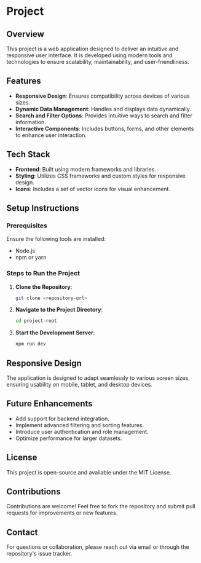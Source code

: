 # Project

## Overview
This project is a web application designed to deliver an intuitive and responsive user interface. It is developed using modern tools and technologies to ensure scalability, maintainability, and user-friendliness.

## Features
- **Responsive Design**: Ensures compatibility across devices of various sizes.
- **Dynamic Data Management**: Handles and displays data dynamically.
- **Search and Filter Options**: Provides intuitive ways to search and filter information.
- **Interactive Components**: Includes buttons, forms, and other elements to enhance user interaction.

## Tech Stack
- **Frontend**: Built using modern frameworks and libraries.
- **Styling**: Utilizes CSS frameworks and custom styles for responsive design.
- **Icons**: Includes a set of vector icons for visual enhancement.

## Setup Instructions

### Prerequisites
Ensure the following tools are installed:
- Node.js
- npm or yarn

### Steps to Run the Project
1. **Clone the Repository**:
   ```bash
   git clone <repository-url>
2. **Navigate to the Project Directory**:
   ```bash
   cd project-root
3. **Start the Development Server**:
   ```bash
   npm run dev

## Responsive Design
The application is designed to adapt seamlessly to various screen sizes, ensuring usability on mobile, tablet, and desktop devices.

## Future Enhancements
- Add support for backend integration.
- Implement advanced filtering and sorting features.
- Introduce user authentication and role management.
- Optimize performance for larger datasets.

## License
This project is open-source and available under the MIT License.

## Contributions
Contributions are welcome! Feel free to fork the repository and submit pull requests for improvements or new features.

## Contact
For questions or collaboration, please reach out via email or through the repository's issue tracker.



